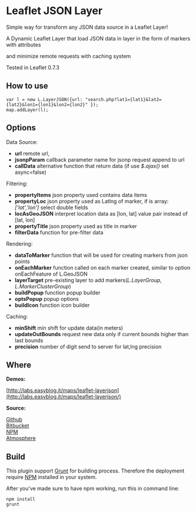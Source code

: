 Leaflet JSON Layer
============

Simple way for transform any JSON data source in a Leaflet Layer!

A Dynamic Leaflet Layer that load JSON data in layer in the form of markers with attributes

and minimize remote requests with caching system

Tested in Leaflet 0.7.3


How to use
------

```
var l = new L.LayerJSON({url: "search.php?lat1={lat1}&lat2={lat2}&lon1={lon1}&lon2={lon2}" });
map.addLayer(l);
```

Options
------

Data Source:
* **url** remote url,
* **jsonpParam** callback parameter name for jsonp request append to url
* **callData** alternative function that return data (if use *$.ajax()* set async=false)

Filtering:
* **propertyItems** json property used contains data items
* **propertyLoc** json property used as Latlng of marker, if is array: *['lat','lon']* select double fields
* **locAsGeoJSON** interpret location data as [lon, lat] value pair instead of [lat, lon]
* **propertyTitle** json property used as title in marker
* **filterData** function for pre-filter data

Rendering:
* **dataToMarker** function that will be used for creating markers from json points
* **onEachMarker** function called on each marker created, similar to option onEachFeature of L.GeoJSON
* **layerTarget** pre-existing layer to add markers(*L.LayerGroup*, *L.MarkerClusterGroup*)
* **buildPopup** function popup builder
* **optsPopup** popup options
* **buildIcon** function icon builder

Caching:
* **minShift** min shift for update data(in meters)
* **updateOutBounds** request new data only if current bounds higher than last bounds
* **precision** number of digit send to server for lat,lng precision

Where
------

**Demos:**

[http://labs.easyblog.it/maps/leaflet-layerjson](http://labs.easyblog.it/maps/leaflet-layerjson/)

**Source:**

[Github](https://github.com/stefanocudini/leaflet-layerjson)  
[Bitbucket](https://bitbucket.org/zakis_/leaflet-layerjson)  
[NPM](https://npmjs.org/package/leaflet-layerjson)  
[Atmosphere](https://atmosphere.meteor.com/package/leaflet-layerjson)


Build
------
This plugin support [Grunt](http://gruntjs.com/) for building process.
Therefore the deployment require [NPM](https://npmjs.org/) installed in your system.

After you've made sure to have npm working, run this in command line:
```
npm install
grunt
```

